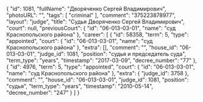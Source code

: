 {
    "id": 1081,
    "fullName": "Дворяченко Сергей Владимирович",
    "photoURL": "",
    "tags": [
        "criminal"
    ],
    "comment": "375223878977",
    "layout": "judge",
    "title": "Судья Дворяченко Сергей Владимирович",
    "court": null,
    "previousCourt": {
        "id": "06-013-03-01",
        "name": "суд Краснопольского района"
    },
    "career": [
        {
            "id": 58358,
            "term": 5,
            "type": "appointed",
            "court": {
                "id": "06-013-03-01",
                "name": "суд Краснопольского района"
            },
            "extra": [],
            "comment": "",
            "house_id": "06-013-03-01",
            "judge_id": 1081,
            "position": "судья и председатель суда",
            "term_type": "years",
            "timestamp": "2017-03-09",
            "decree_number": "77"
        },
        {
            "id": 4976,
            "term": 5,
            "type": "appointed",
            "court": {
                "id": "06-013-03-01",
                "name": "суд Краснопольского района"
            },
            "extra": {
                "judge_id": 3758
            },
            "comment": "",
            "house_id": "06-013-03-01",
            "judge_id": 1081,
            "position": "судья",
            "term_type": "years",
            "timestamp": "2010-05-14",
            "decree_number": "247"
        }
    ]
}